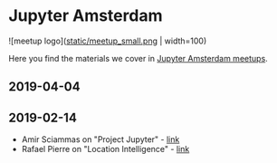 # Jupyter Amsterdam

![meetup logo]([static/meetup_small.png](https://raw.githubusercontent.com/jupyter-amsterdam-meetup/meetups/master/static/meetup_small.png) | width=100)

Here you find the materials we cover in [Jupyter Amsterdam meetups](https://www.meetup.com/Jupyter-Amsterdam/).

## 2019-04-04

## 2019-02-14

- Amir Sciammas on "Project Jupyter" - [link](https://github.com/amirsciammas/JupyterAmsterdamMeetup)
- Rafael Pierre on "Location Intelligence" - [link](https://github.com/rafaelpierre/JupyterAMS)
